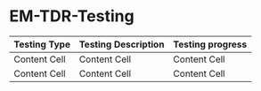 # EM-TDR-Testing

| Testing Type  | Testing Description | Testing progress |
| ------------- | ------------- | ------------- |
| Content Cell  | Content Cell  | Content Cell  |
| Content Cell  | Content Cell  | Content Cell  |
